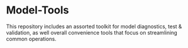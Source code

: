 # Model-Tools
This repository includes an assorted toolkit for model diagnostics, test & validation, as well overall convenience tools that focus on streamlining common operations.




